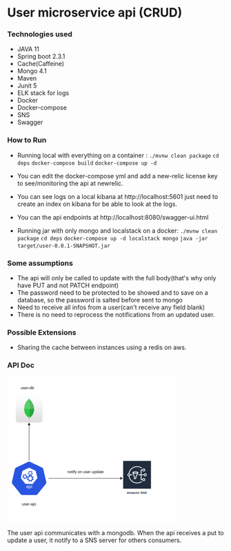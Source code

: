 # User microservice api (CRUD)

### Technologies used

* JAVA 11
* Spring boot 2.3.1
* Cache(Caffeine)
* Mongo 4.1
* Maven
* Junit 5
* ELK stack for logs
* Docker
* Docker-compose
* SNS
* Swagger

### How to Run
 * Running local with everything on a container :
 `./mvnw clean package` 
 `cd deps`
 `docker-compose build`
 `docker-compose up -d`
 
 * You can edit the docker-compose yml and add a new-relic license key to see/monitoring the api at newrelic.
 * You can see logs on a local kibana at http://localhost:5601 just need to create an index on kibana for be able to 
 look at the logs.
 * You can the api endpoints at http://localhost:8080/swagger-ui.html
 
 * Running jar with only mongo and localstack on a docker: 
  `./mvnw clean package` 
   `cd deps`
  `docker-compose up -d localstack mongo` 
  `java -jar target/user-0.0.1-SNAPSHOT.jar` 

 
### Some assumptions
* The api will only be called to update with the full body(that's why only have PUT and not PATCH endpoint)
* The password need to be protected to be showed and to save on a database, so the password is salted before sent to mongo
* Need to receive all infos from a user(can't receive any field blank)
* There is no need to reprocess the notifications from an updated user.

### Possible Extensions
* Sharing the cache between instances using a redis on aws.  


### API Doc

![API DOC](./doc/api-draw.png)

The user api communicates with a mongodb. When the api receives a put to update a user, it notify to a SNS server 
for others consumers.